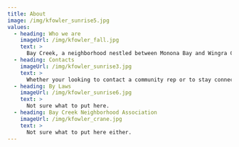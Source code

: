 ```yaml
---
title: About
image: /img/kfowler_sunrise5.jpg
values:
  - heading: Who we are
    imageUrl: /img/kfowler_fall.jpg
    text: >
      Bay Creek, a neighborhood nestled between Monona Bay and Wingra Creek located on the near south side of Madison, Wisconsin. The name Bay Creek was chosen to reflect the fact that the borders of this neighborhood are almost entirely water. We got new water in our midst some years ago; the city pool opened in 2006.
  - heading: Contacts
    imageUrl: /img/kfowler_sunrise3.jpg
    text: >
      Whether your looking to contact a community rep or to stay connected with the neighborhood, check out our contacts page for the latest.
  - heading: By Laws
    imageUrl: /img/kfowler_sunrise6.jpg
    text: >
      Not sure what to put here.
  - heading: Bay Creek Neighborhood Association
    imageUrl: /img/kfowler_crane.jpg
    text: >
      Not sure what to put here either.
---
```

